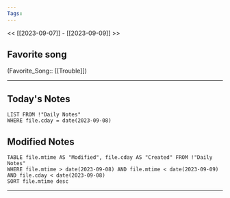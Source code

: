 ```yaml
---
Tags:
---
```

<< [[2023-09-07]] - [[2023-09-09]] >>
## Favorite song
(Favorite_Song:: [[Trouble]])

___
## Today's Notes
```dataview
LIST FROM !"Daily Notes"
WHERE file.cday = date(2023-09-08)
```
## Modified Notes
```dataview
TABLE file.mtime AS "Modified", file.cday AS "Created" FROM !"Daily Notes" 
WHERE file.mtime > date(2023-09-08) AND file.mtime < date(2023-09-09) AND file.cday < date(2023-09-08)
SORT file.mtime desc
```
___
